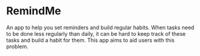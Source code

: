# RemindMe
An app to help you set reminders and build regular habits. 
When tasks need to be done less regularly than daily, it can be hard to keep track of these tasks and build a habit for them.
This app aims to aid users with this problem.
